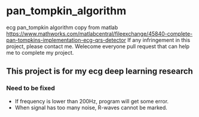 # pan_tompkin_algorithm
ecg pan_tompkin algorithm copy from matlab https://www.mathworks.com/matlabcentral/fileexchange/45840-complete-pan-tompkins-implementation-ecg-qrs-detector
If any infringement in this project, please contact me.
Welecome everyone pull request that can help me to complete my project.

## This project is for my ecg deep learning research
### Need to be fixed
+ If frequency is lower than 200Hz, program will get some error.
+ When signal has too many noise, R-waves cannot be marked.
